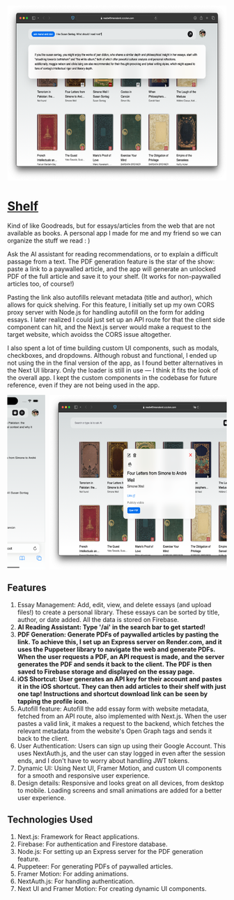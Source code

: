<img src="./public/banner.png" style="width: auto; height: 400px; position: relative; left: 50%; transform: translate(-50%, 0);">

# [Shelf](https://readwithmanaland.zzzzion.com)

Kind of like Goodreads, but for essays/articles from the web that are not
available as books. A personal app I made for me and my friend so we can
organize the stuff we read : )

Ask the AI assistant for reading recommendations, or to explain a difficult
passage from a text. The PDF generation feature is the star of the show: paste a
link to a paywalled article, and the app will generate an unlocked PDF of the
full article and save it to your shelf. (It works for non-paywalled articles
too, of course!)

Pasting the link also autofills relevant metadata (title and author), which
allows for quick shelving. For this feature, I initially set up my own CORS
proxy server with Node.js for handling autofill on the form for adding essays. I
later realized I could just set up an API route for that the client side
component can hit, and the Next.js server would make a request to the target
website, which avoidss the CORS issue altogether.

I also spent a lot of time building custom UI components, such as modals,
checkboxes, and dropdowns. Although robust and functional, I ended up not using
the in the final version of the app, as I found better alternatives in the Next
UI library. Only the loader is still in use — I think it fits the look of the
overall app. I kept the custom components in the codebase for future reference,
even if they are not being used in the app.

<div style="display: flex; justify-content: center; max-width: 100%; overflow-x: auto;">
  <img src="./public/mobile.png" style="width: auto; height: 400px; margin-right: 10px;">
  <img src="./public/extra.png" style="width: auto; height: 400px;">
</div>

## Features

1. Essay Management: Add, edit, view, and delete essays (and upload files!) to
   create a personal library. These essays can be sorted by title, author, or
   date added. All the data is stored on Firebase.
2. **AI Reading Assistant: Type '/ai' in the search bar to get started!**
3. **PDF Generation: Generate PDFs of paywalled articles by pasting the link. To
   achieve this, I set up an Express server on Render.com, and it uses the
   Puppeteer library to navigate the web and generate PDFs. When the user
   requests a PDF, an API request is made, and the server generates the PDF and
   sends it back to the client. The PDF is then saved to Firebase storage and
   displayed on the essay page.**
4. **iOS Shortcut: User generates an API key for their account and pastes it in
   the iOS shortcut. They can then add articles to their shelf with just one
   tap! Instructions and shortcut download link can be seen by tapping the
   profile icon.**
5. Autofill feature: Autofill the add essay form with website metadata, fetched
   from an API route, also implemented with Next.js. When the user pastes a
   valid link, it makes a request to the backend, which fetches the relevant
   metadata from the website's Open Graph tags and sends it back to the client.
6. User Authentication: Users can sign up using their Google Account. This uses
   NextAuth.js, and the user can stay logged in even after the session ends, and
   I don't have to worry about handling JWT tokens.
7. Dynamic UI: Using Next UI, Framer Motion, and custom UI components for a
   smooth and responsive user experience.
8. Design details: Responsive and looks great on all devices, from desktop to
   mobile. Loading screens and small animations are added for a better user
   experience.

## Technologies Used

1. Next.js: Framework for React applications.
2. Firebase: For authentication and Firestore database.
3. Node.js: For setting up an Express server for the PDF generation feature.
4. Puppeteer: For generating PDFs of paywalled articles.
5. Framer Motion: For adding animations.
6. NextAuth.js: For handling authentication.
7. Next UI and Framer Motion: For creating dynamic UI components.